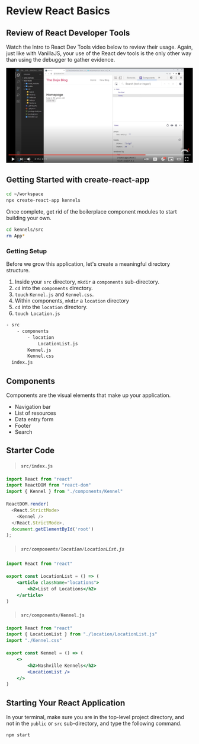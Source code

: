 # Review React Basics

## Review of React Developer Tools

Watch the Intro to React Dev Tools video below to review their usage. Again, just like with VanillaJS, your use of the React dev tools is the only other way than using the debugger to gather evidence.

[<img src="./images/react-dev-tools-video.png" />](https://www.youtube.com/watch?v=rb1GWqCJid4)

## Getting Started with create-react-app

```sh
cd ~/workspace
npx create-react-app kennels
```

Once complete, get rid of the boilerplace component modules to start building your own.

```sh
cd kennels/src
rm App*
```

### Getting Setup

Before we grow this application, let's create a meaningful directory structure.

1. Inside your `src` directory, `mkdir` a `components` sub-directory.
2. `cd` into the `components` directory.
3. `touch` `Kennel.js` and `Kennel.css`.
4. Within components, `mkdir` a `location` directory
5. `cd` into the `location` directory.
6. `touch Location.js`

```sh
- src
    - components
        - location
            LocationList.js
        Kennel.js
        Kennel.css
  index.js

```

## Components

Components are the visual elements that make up your application.

* Navigation bar
* List of resources
* Data entry form
* Footer
* Search

## Starter Code

> #### `src/index.js`

```js
import React from "react"
import ReactDOM from "react-dom"
import { Kennel } from "./components/Kennel"

ReactDOM.render(
  <React.StrictMode>
    <Kennel />
  </React.StrictMode>,
  document.getElementById('root')
);
```

> ##### `src/components/location/LocationList.js`

```jsx
import React from "react"

export const LocationList = () => (
    <article className="locations">
        <h2>List of Locations</h2>
    </article>
)
```

> #### `src/components/Kennel.js`

```jsx
import React from "react"
import { LocationList } from "./location/LocationList.js"
import "./Kennel.css"

export const Kennel = () => (
    <>
        <h2>Nashville Kennels</h2>
        <LocationList />
    </>
)
```

## Starting Your React Application

In your terminal, make sure you are in the top-level project directory, and not in the `public` or `src` sub-directory, and type the following command.

```sh
npm start
```

